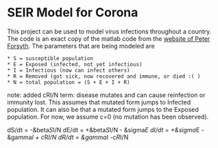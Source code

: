 # SEIR Model for Corona
This project can be used to model virus infections throughout a country. The code is an exact copy of the matlab code 
from the [website of Peter Forsyth](https://cs.uwaterloo.ca/~paforsyt/SEIR.html). The parameters that are being modeled 
are 

    * S = susceptible population
    * E = Exposed (infected, not yet infectious)
    * I = Infectious (now can infect others)
    * R = Removed (got sick, now recovered and immune, or died :( )
    * N = total population = (S + E + I + R)


note: added cRI/N term:  disease mutates and can cause reinfection or immunity lost. This assumes that mutated form 
jumps to Infected population. It can also be that a mutated form jumps to the Exposed population. For now, we assume 
c=0 (no mutation has been observed).
  
dS/dt = -&beta*S*I/N
dE/dt = +&beta*S*I/N - &sigma*E
dI/dt = +&sigma*E -&gamma*I + c*R*I/N
dR/dt = &gamma*I -c*R*I/N
